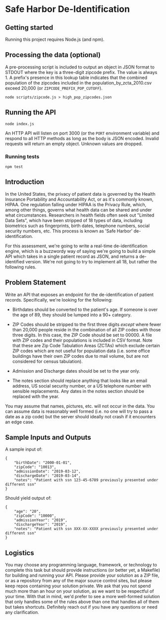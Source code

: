 # Safe Harbor De-Identification

## Getting started
Running this project requires Node.js (and npm).

## Processing the data (optional)
A pre-processing script is included to output an object in JSON format to STDOUT where the key is a three-digit zipcode prefix. The value is always 1. A prefix's presence in this lookup table indicates that the combined population of the zipcodes included in the population_by_zcta_2010.csv exceed 20,000 (or `ZIPCODE_PREFIX_POP_CUTOFF`).
```shell
node scripts/zipcode.js > high_pop_zipcodes.json
```

## Running the API
```shell
node index.js
```
An HTTP API will listen on port 3000 (or the `PORT` environment variable) and respond to all HTTP methods as long as the body is JSON encoded. Invalid requests will return an empty object. Unknown values are dropped.

### Running tests
```shell
npm test
```
## Introduction

In the United States, the privacy of patient data is governed by the Health
Insurance Portability and Accountability Act, or as it's commonly known, HIPAA.
One regulation falling under HIPAA is the Privacy Rule, which, among other
things, governs what health data can be shared and under what circumstances.
Researchers in health fields often seek out "Limited Data Sets", which have been
stripped of 18 types of data, including biometrics such as fingerprints, birth
dates, telephone numbers, social security numbers, etc.  This process is known
as 'Safe Harbor' de-identification.

For this assessment, we're going to write a real-time de-identification engine,
which is a buzzwordy way of saying we're going to build a simple API which takes
in a single patient record as JSON, and returns a de-identified version.  We're
not going to try to implement all 18, but rather the following rules.

## Problem Statement

Write an API that exposes an endpoint for the de-identification of patient
records. Specifically, we're looking for the following:

* Birthdates should be converted to the patient's age.  If someone is over the age
  of 89, they should be lumped into a 90+ category.

* ZIP Codes should be stripped to the first three digits _except_ where fewer
  than 20,000 people reside in the combination of all ZIP codes with those three
  digits. In this case, the ZIP Code should be set to 00000.  A file with ZIP
  codes and their populations is included in CSV format.  Note that these are
  Zip Code Tabulation Areas (ZCTAs) which exclude certain ZIP codes which are
  not useful for population data (i.e. some office buildings have their own ZIP
  codes due to mail volume, but are not considered for census tabulation).

* Admission and Discharge dates should be set to the year only.

* The notes section should replace anything that looks like an email address,
  US social security number, or a US telephone number with sensible
  replacements.  Any dates in the notes section should be replaced with the
  year.

You may assume that names, pictures, etc. will not occur in the data. You can
assume data is reasonably well formed (i.e. no one will try to pass a date as a
zip code) but the server should ideally not crash if it encounters an edge case.

## Sample Inputs and Outputs

A sample input of:

```
{
    "birthDate": "2000-01-01",
    "zipCode": "10013",
    "admissionDate": "2019-03-12",
    "dischargeDate": "2019-03-14",
    "notes": "Patient with ssn 123-45-6789 previously presented under different ssn"
}
```

Should yield output of:

```
{
    "age": "20",
    "zipCode": "10000",
    "admissionYear": "2019",
    "dischargeYear": "2019",
    "notes": "Patient with ssn XXX-XX-XXXX previously presented under different ssn"
}
```

## Logistics

You may choose any programming language, framework, or technology to complete
this task but should provide instructions (or better yet, a Makefile) for
building and running your API.  Please provide your solution as a ZIP file, or
as a repository from any of the major source control sites, but please keep
repos containing your solution private.  We ask that you not spend much more
than an hour on your solution, as we want to be respectful of your time.  With
that in mind, we'd prefer to see a more well-formed solution that only
handles some of the rules above than one that handles all of them but takes
shortcuts.  Definitely reach out if you have any questions or need any
clarification.
